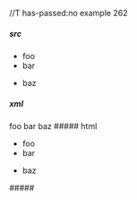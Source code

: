//T has-passed:no
example 262
##### src
- foo
- bar
+ baz
##### xml
<?xml version="1.0" encoding="UTF-8"?>
<!DOCTYPE document SYSTEM "CommonMark.dtd">
<document xmlns="http://commonmark.org/xml/1.0">
  <list type="bullet" tight="true">
    <item>
      <paragraph>
        <text>foo</text>
      </paragraph>
    </item>
    <item>
      <paragraph>
        <text>bar</text>
      </paragraph>
    </item>
  </list>
  <list type="bullet" tight="true">
    <item>
      <paragraph>
        <text>baz</text>
      </paragraph>
    </item>
  </list>
</document>
##### html
<ul>
<li>foo</li>
<li>bar</li>
</ul>
<ul>
<li>baz</li>
</ul>
#####
